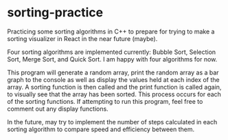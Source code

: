 # sorting-practice
Practicing some sorting algorithms in C++ to prepare for trying to make a sorting visualizer in React in the near future (maybe).

Four sorting algorithms are implemented currently: Bubble Sort, Selection Sort, Merge Sort, and Quick Sort. I am happy with four algorithms for now.

This program will generate a random array, print the random array as a bar graph to the console as well as display the values held at each index of the array. 
A sorting function is then called and the print function is called again, to visually see that the array has been sorted.
This process occurs for each of the sorting functions. If attempting to run this program, feel free to comment out any display functions.

In the future, may try to implement the number of steps calculated in each sorting algorithm to compare speed and efficiency between them.
